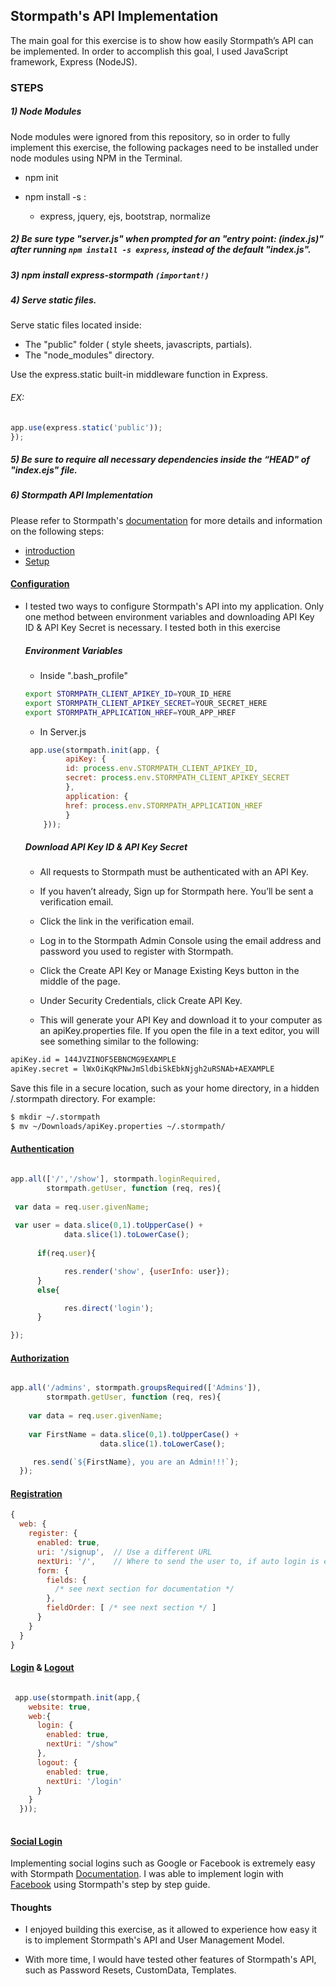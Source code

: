 ## Stormpath's API Implementation

The main goal for this exercise is to show how easily Stormpath’s API can be implemented. In order to accomplish this goal, I used JavaScript framework, Express (NodeJS).

### STEPS

##### 1) Node Modules 
Node modules were ignored from this repository, so in order to fully implement this exercise, the following packages need to be installed under node modules using NPM in the Terminal.
 

 * npm init
 * npm install -s :
 
 	* express, jquery, ejs, bootstrap, normalize
 
 	
##### 2) Be sure type "server.js" when prompted for an "entry point: (index.js)" after running ``` npm install -s express ```, instead of the default "index.js".

##### 3) npm install express-stormpath   ```(important!) ```

##### 4) Serve static files.
Serve static files located inside:

* The "public" folder ( style sheets, javascripts, partials).
* The "node_modules" directory.
       
Use the express.static built-in middleware function in Express.

###### EX:

```javascript
app.use(express.static('public'));
});
```
 

##### 5) Be sure to require all necessary dependencies inside the “HEAD" of "index.ejs" file.
 	

##### 6) Stormpath API Implementation
 Please refer to Stormpath's [documentation](http://docs.stormpath.com/nodejs/express/latest/) for more details and information on the following steps:
* [introduction](http://docs.stormpath.com/nodejs/express/latest/introduction.html)
* [Setup](http://docs.stormpath.com/nodejs/express/latest/introduction.html)

#### [Configuration](http://docs.stormpath.com/nodejs/express/latest/configuration.html)
* I tested two ways to configure Stormpath's API into my application. Only one method between environment variables and downloading API Key ID & API Key Secret is necessary. I tested both in this exercise 

	##### Environment Variables
	*  Inside ".bash_profile"
	``` BASH 
    export STORMPATH_CLIENT_APIKEY_ID=YOUR_ID_HERE
	export STORMPATH_CLIENT_APIKEY_SECRET=YOUR_SECRET_HERE
	export STORMPATH_APPLICATION_HREF=YOUR_APP_HREF 
    ``` 
   	 *	 In Server.js
   
   ```JavaScript
   	app.use(stormpath.init(app, {
            apiKey: {
            id: process.env.STORMPATH_CLIENT_APIKEY_ID,
            secret: process.env.STORMPATH_CLIENT_APIKEY_SECRET
            },
            application: {
            href: process.env.STORMPATH_APPLICATION_HREF
            }
       }));
   ```
   
	##### Download API Key ID & API Key Secret
	
	* All requests to Stormpath must be authenticated with an API 			Key.

	* If you haven’t already, Sign up for Stormpath here. You’ll be 		  sent a verification email.

	* Click the link in the verification email.

	* Log in to the Stormpath Admin Console using the email address 			and password you used to register with Stormpath.

	* Click the Create API Key or Manage Existing Keys button in 			the middle of the page.

	* Under Security Credentials, click Create API Key.

	* This will generate your API Key and download it to your 	 			computer as an apiKey.properties file. If you open the file 			in a text editor, you will see something similar to the 			following:

```bash
apiKey.id = 144JVZINOF5EBNCMG9EXAMPLE
apiKey.secret = lWxOiKqKPNwJmSldbiSkEbkNjgh2uRSNAb+AEXAMPLE
```
Save this file in a secure location, such as your home directory, in a hidden /.stormpath directory. For example:

```bash
$ mkdir ~/.stormpath
$ mv ~/Downloads/apiKey.properties ~/.stormpath/
```
#### [Authentication](http://docs.stormpath.com/nodejs/express/latest/authentication.html)

```javascript

app.all(['/','/show'], stormpath.loginRequired, 	
  		stormpath.getUser, function (req, res){
        
 var data = req.user.givenName;
  
 var user = data.slice(0,1).toUpperCase() +  			   
  			data.slice(1).toLowerCase();
            
      if(req.user){

            res.render('show', {userInfo: user});
      }
      else{

            res.direct('login');
      }

});

```


#### [Authorization](http://docs.stormpath.com/nodejs/express/latest/authorization.html)

```javascript

app.all('/admins', stormpath.groupsRequired(['Admins']), 		
	    stormpath.getUser, function (req, res){
        
 	var data = req.user.givenName;
  
    var FirstName = data.slice(0,1).toUpperCase() + 
    				data.slice(1).toLowerCase(); 

     res.send(`${FirstName}, you are an Admin!!!`);
  });

```
#### [Registration](http://docs.stormpath.com/nodejs/express/latest/registration.html)

```javascript
{
  web: {
    register: {
      enabled: true,
      uri: '/signup',  // Use a different URL
      nextUri: '/',    // Where to send the user to, if auto login is enabled
      form: {
        fields: {
          /* see next section for documentation */
        },
        fieldOrder: [ /* see next section */ ]
      }
    }
  }
}
```
#### [Login](http://docs.stormpath.com/nodejs/express/latest/login.html) &  [Logout](http://docs.stormpath.com/nodejs/express/latest/logout.html)

```javascript

 app.use(stormpath.init(app,{
    website: true,
    web:{
      login: {
        enabled: true,
        nextUri: "/show"
      },
      logout: {
        enabled: true,
        nextUri: '/login'
      }
    }
  }));
	

```
#### [Social Login](http://docs.stormpath.com/nodejs/express/latest/social_login.html)

Implementing social logins such as Google or Facebook is extremely easy with Stormpath [Documentation](http://docs.stormpath.com/nodejs/express/latest/index.html). I was able to implement login with [Facebook](http://docs.stormpath.com/nodejs/express/latest/social_login.html) using Stormpath's step by step guide. 


#### Thoughts 

* I enjoyed building this exercise, as it allowed to experience how easy it is to implement Stormpath's API and User Management Model.

* With more time, I would have tested other features of Stormpath's API, such as Password Resets, CustomData, Templates.

